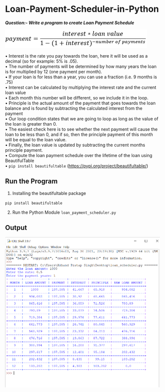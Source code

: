 # Loan-Payment-Scheduler-in-Python
  
**_Question:- Write a program to create Loan Payment Schedule_**  
  
  
![Payment Calculation Formula Image](https://github.com/adipratapthakur/Loan-Payment-Scheduler-in-Python/blob/main/payment_calculation_formula.png?raw=true)  
  
•	Interest is the rate you pay towards the loan, here it will be used as a decimal (so for example: 5% is .05).  
•	The number of payments will be determined by how many years the loan is for multiplied by 12 (one payment per month).  
•	If your loan is for less than a year, you can use a fraction (i.e. 9 months is .75)  
•	Interest can be calculated by multiplying the interest rate and the current loan value  
•	Each month this number will be different, so we include it in the loop.  
•	Principle is the actual amount of the payment that goes towards the loan balance and is found by subtracting the calculated interest from the payment  
•	Our loop condition states that we are going to loop as long as the value of the loan is greater than 0.  
•	The easiest check here is to see whether the next payment will cause the loan to be less than 0, and if so, then the principle payment of this month will be equal to the loan value.  
•	Finally, the loan value is updated by subtracting the current months principle payment.  
•	Compute the loan payment schedule over the lifetime of the loan using BeautifulTable  
•	`pip install beautifultable` (https://pypi.org/project/beautifultable/)  
  
## Run the Program
  
1. Installing the beautifultable package  
  
`pip install beautifultable`  
  
2. Run the Python Module `loan_payment_scheduler.py`  
  
## Output
  
![Output Image](https://github.com/adipratapthakur/Loan-Payment-Scheduler-in-Python/blob/main/Output.png?raw=true)
